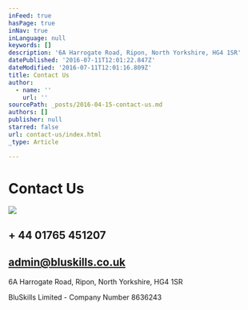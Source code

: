 ```yaml
---
inFeed: true
hasPage: true
inNav: true
inLanguage: null
keywords: []
description: '6A Harrogate Road, Ripon, North Yorkshire, HG4 1SR'
datePublished: '2016-07-11T12:01:22.847Z'
dateModified: '2016-07-11T12:01:16.809Z'
title: Contact Us
author:
  - name: ''
    url: ''
sourcePath: _posts/2016-04-15-contact-us.md
authors: []
publisher: null
starred: false
url: contact-us/index.html
_type: Article

---
```

# Contact Us
![](https://the-grid-user-content.s3-us-west-2.amazonaws.com/586c33bc-8d35-44c5-b62b-a957cad20b04.jpg)

## + 44 01765 451207 

## admin@bluskills.co.uk

6A Harrogate Road, Ripon, North Yorkshire, HG4 1SR

BluSkills Limited - Company Number 8636243